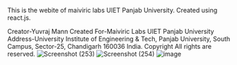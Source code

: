 This is the webite of maiviric labs UIET Panjab University.
Created using react.js.

Creator-Yuvraj Mann
Created For-Maiviric Labs UIET Panjab University
Address-University Institute of Engineering & Tech, Panjab University, South Campus, Sector-25, Chandigarh 160036 India.
Copyright All rights are reserved.
![Screenshot (253)](https://user-images.githubusercontent.com/66714991/112813892-562cb300-909c-11eb-83e6-b9260094ff05.png)
![Screenshot (254)](https://user-images.githubusercontent.com/66714991/112813906-5927a380-909c-11eb-8474-474978cfc66f.png)
![image](https://user-images.githubusercontent.com/66714991/112813964-6b094680-909c-11eb-99e3-76553922f285.png)
